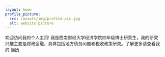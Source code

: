 ```yaml
---
layout: home
profile_picture:
  src: /assets/img/profile-pic.jpg
  alt: website picture
---
```


<p>
  欢迎访问我的个人主页! 我是西南财经大学经济学院四年级博士研究生，我的研究兴趣主要是财政金融，具体包括地方债务问题和税收政策研究。了解更多请查看我的 <a href="/assets/CV.pdf">简历</a>.
</p>



